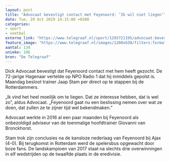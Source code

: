 ```yaml
---
layout: post
title: "Advocaat bevestigt contact met Feyenoord: ’Ik wil niet liegen’"
date: Tue, 29 Oct 2019 14:15:00 +0100
categories: 
- sport 
- voetbal 
externe_link: "https://www.telegraaf.nl/sport/1293721195/advocaat-bevestigt-contact-met-feyenoord-ik-wil-niet-liegen"
feature_image: "https://www.telegraaf.nl/images/1200x630/filters:format(jpeg):quality(80)/cdn-kiosk-api.telegraaf.nl/08377602-fa53-11e9-a901-0218eaf05005.jpg"
aantal: 134
unieke: 106
bron: "De Telegraaf"
---
```


<p class="intro">Dick Advocaat bevestigt dat Feyenoord contact met hem heeft gezocht. De 72-jarige Hagenaar vertelde op NPO Radio 1 dat hij inmiddels gepolst is. Maandag besloot trainer Jaap Stam per direct op te stappen bij de Rotterdammers.</p> <p>„Ik vind het heel moeilijk om te liegen. Dat ze interesse hebben, dat is wel zo”, aldus Advocaat. „Feyenoord gaat nu een beslissing nemen over wat ze doen, dat zullen ze te zijner tijd wel bekendmaken.”</p><p>Advocaat werkte in 2016 al een paar maanden bij Feyenoord als onbezoldigd adviseur van de toenmalige hoofdtrainer Giovanni van Bronckhorst.</p><p>Stam trok zijn conclusies na de kansloze nederlaag van Feyenoord bij Ajax (4-0). Bij terugkomst in Rotterdam werd de spelersbus opgewacht door boze fans. De landskampioen van 2017 staat na slechts drie overwinningen in elf wedstrijden op de twaalfde plaats in de eredivisie.</p>
